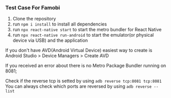 ### Test Case For Famobi

1. Clone the repository
2. run `npm i install` to install all dependencies
3. run `npx react-native start` to start the metro bundler for React Native
4. run `npx react-native run-android` to start the emulator(or physical device via USB) and the application

If you don't have AVD(Android Virtual Device) easiest way to create is Android Studio > Device Managers > Create AVD

If you received an error about there is no Metro Package Bundler running on 8081;

Check if the reverse tcp is setted by using `adb reverse tcp:8081 tcp:8081`
You can always check which ports are reversed by using `adb reverse --list`
